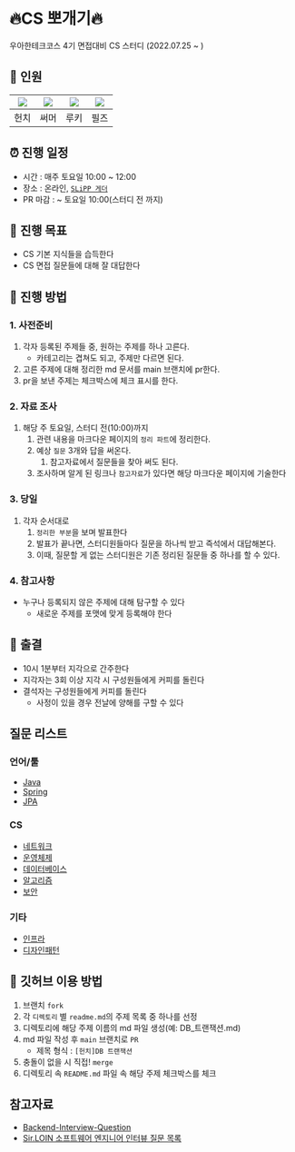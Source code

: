 # 🔥CS 뽀개기🔥
우아한테크코스 4기 면접대비 CS 스터디 (2022.07.25 ~ )

## 🦊 인원
|[![](https://github.com/BETTERFUTURE4.png?size=80)](https://github.com/BETTERFUTURE4)|[![](https://github.com/hyewoncc.png?size=80)](https://github.com/hyewoncc) |[![](https://github.com/Wishoon.png?size=80)](https://github.com/Wishoon) | [![](https://github.com/progress0407.png?size=80)](https://github.com/progress0407)|
|:---:|:---:|:---:|:---:|
| 헌치 | 써머 | 루키 | 필즈 |

## ⏰ 진행 일정
- 시간 : 매주 토요일 10:00 ~ 12:00
- 장소 : 온라인, [`SLiPP 게더`](https://app.gather.town/app/rlgHKPj38GyqLB9z/SLiPP)
- PR 마감 : ~ 토요일 10:00(스터디 전 까지)

## 🎯 진행 목표
- CS 기본 지식들을 습득한다
- CS 면접 질문들에 대해 잘 대답한다

## 📖 진행 방법

### 1. 사전준비

1. 각자 등록된 주제들 중, 원하는 주제를 하나 고른다.
    - 카테고리는 겹쳐도 되고, 주제만 다르면 된다.
2. 고른 주제에 대해 정리한 md 문서를 main 브랜치에 pr한다.
3. pr을 보낸 주제는 체크박스에 체크 표시를 한다.

### 2. 자료 조사

1. 해당 주 토요일, 스터디 전(10:00)까지 
    1. 관련 내용을 마크다운 페이지의 `정리 파트`에 정리한다.
    2. 예상 `질문` 3개와 답을 써온다.
        1. 참고자료에서 질문들을 찾아 써도 된다.
    3. 조사하며 알게 된 링크나 `참고자료`가 있다면 해당 마크다운 페이지에 기술한다

### 3. 당일

1. 각자 순서대로
    1. `정리한 부분`을 보며 발표한다
    2. 발표가 끝나면, 스터디원들마다 질문을 하나씩 받고 즉석에서 대답해본다. 
    3. 이때, 질문할 게 없는 스터디원은 기존 정리된 질문들 중 하나를 할 수 있다.
    
### 4. 참고사항
- 누구나 등록되지 않은 주제에 대해 탐구할 수 있다
    - 새로운 주제를 포맷에 맞게 등록해야 한다

## 🙏 출결
- 10시 1분부터 지각으로 간주한다
- 지각자는 3회 이상 지각 시 구성원들에게 커피를 돌린다
- 결석자는 구성원들에게 커피를 돌린다
    - 사정이 있을 경우 전날에 양해를 구할 수 있다

## 질문 리스트

### 언어/툴
- [Java](Java/README.md)
- [Spring](Spring/README.md)
- [JPA](Jpa/README.md)

### CS
- [네트워크](Network/README.md)
- [운영체제](OS/README.md)
- [데이터베이스](DB/README.md)
- [알고리즘](Algorithm/README.md)
- [보안](Security/README.md)

### 기타
- [인프라](Infra/README.md)
- [디자인패턴](Design/README.md)

## 🖤 깃허브 이용 방법
1. 브랜치 `fork`
2. 각 `디렉토리` 별 `readme.md`의 주제 목록 중 하나를 선정
3. 디렉토리에 해당 주제 이름의 md 파일 생성(예: DB_트랜잭션.md)
4. md 파일 작성 후 `main` 브랜치로 `PR`
    - 제목 형식 : `[헌치]DB 트랜잭션`
5. 충돌이 없을 시 직접! `merge`
6. 디렉토리 속 `README.md` 파일 속 해당 주제 체크박스를 체크


## 참고자료
- [Backend-Interview-Question](https://github.com/ksundong/backend-interview-question)
- [Sir.LOIN 소프트웨어 엔지니어 인터뷰 질문 목록](https://github.com/sirloin-dev/meatplatform/blob/master/job-description/interview-questions.adoc)

